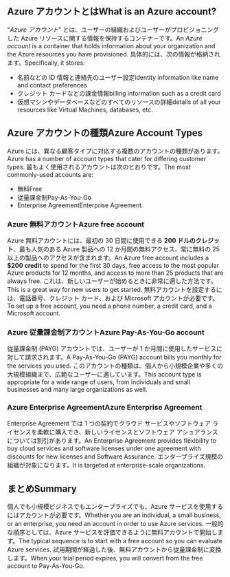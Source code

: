 ## <a name="what-is-an-azure-account"></a><span data-ttu-id="16f0b-101">Azure アカウントとは</span><span class="sxs-lookup"><span data-stu-id="16f0b-101">What is an Azure account?</span></span>

<span data-ttu-id="16f0b-102">"_Azure アカウント_" とは、ユーザーの組織およびユーザーがプロビジョニングした Azure リソースに関する情報を保持するコンテナーです。</span><span class="sxs-lookup"><span data-stu-id="16f0b-102">An _Azure account_ is a container that holds information about your organization and the Azure resources you have provisioned.</span></span> <span data-ttu-id="16f0b-103">具体的には、次の情報が格納されます。</span><span class="sxs-lookup"><span data-stu-id="16f0b-103">Specifically, it stores:</span></span>

- <span data-ttu-id="16f0b-104">名前などの ID 情報と連絡先のユーザー設定</span><span class="sxs-lookup"><span data-stu-id="16f0b-104">identity information like name and contact preferences</span></span>
- <span data-ttu-id="16f0b-105">クレジット カードなどの課金情報</span><span class="sxs-lookup"><span data-stu-id="16f0b-105">billing information such as a credit card</span></span>
- <span data-ttu-id="16f0b-106">仮想マシンやデータベースなどのすべてのリソースの詳細</span><span class="sxs-lookup"><span data-stu-id="16f0b-106">details of all your resources like Virtual Machines, databases, etc.</span></span>

## <a name="azure-account-types"></a><span data-ttu-id="16f0b-107">Azure アカウントの種類</span><span class="sxs-lookup"><span data-stu-id="16f0b-107">Azure Account Types</span></span>

<span data-ttu-id="16f0b-108">Azure には、異なる顧客タイプに対応する複数のアカウントの種類があります。</span><span class="sxs-lookup"><span data-stu-id="16f0b-108">Azure has a number of account types that cater for differing customer types.</span></span> <span data-ttu-id="16f0b-109">最もよく使用されるアカウントは次のとおりです。</span><span class="sxs-lookup"><span data-stu-id="16f0b-109">The most commonly-used accounts are:</span></span>

- <span data-ttu-id="16f0b-110">無料</span><span class="sxs-lookup"><span data-stu-id="16f0b-110">Free</span></span>
- <span data-ttu-id="16f0b-111">従量課金制</span><span class="sxs-lookup"><span data-stu-id="16f0b-111">Pay-As-You-Go</span></span>
- <span data-ttu-id="16f0b-112">Enterprise Agreement</span><span class="sxs-lookup"><span data-stu-id="16f0b-112">Enterprise Agreement</span></span>

### <a name="azure-free-account"></a><span data-ttu-id="16f0b-113">Azure 無料アカウント</span><span class="sxs-lookup"><span data-stu-id="16f0b-113">Azure free account</span></span>

<span data-ttu-id="16f0b-114">Azure 無料アカウントには、最初の 30 日間に使用できる **200 ドルのクレジット**、最も人気のある Azure 製品への 12 か月間の無料アクセス、常に無料の 25 以上の製品へのアクセスが含まれます。</span><span class="sxs-lookup"><span data-stu-id="16f0b-114">An Azure free account includes a **$200 credit** to spend for the first 30 days, free access to the most popular Azure products for 12 months, and access to more than 25 products that are always free.</span></span> <span data-ttu-id="16f0b-115">これは、新しいユーザーが始めるときに非常に適した方法です。</span><span class="sxs-lookup"><span data-stu-id="16f0b-115">This is a great way for new users to get started.</span></span> <span data-ttu-id="16f0b-116">無料アカウントを設定するには、電話番号、クレジット カード、および Microsoft アカウントが必要です。</span><span class="sxs-lookup"><span data-stu-id="16f0b-116">To set up a free account, you need a phone number, a credit card, and a Microsoft account.</span></span>

### <a name="azure-pay-as-you-go-account"></a><span data-ttu-id="16f0b-117">Azure 従量課金制アカウント</span><span class="sxs-lookup"><span data-stu-id="16f0b-117">Azure Pay-As-You-Go account</span></span>

<span data-ttu-id="16f0b-118">従量課金制 (PAYG) アカウントでは、ユーザーが 1 か月間に使用したサービスに対して請求されます。</span><span class="sxs-lookup"><span data-stu-id="16f0b-118">A Pay-As-You-Go (PAYG) account bills you monthly for the services you used.</span></span> <span data-ttu-id="16f0b-119">このアカウントの種類は、個人から小規模企業や多くの大規模組織まで、広範なユーザーに適しています。</span><span class="sxs-lookup"><span data-stu-id="16f0b-119">This account type is appropriate for a wide range of users, from individuals and small businesses and many large organizations as well.</span></span>

### <a name="azure-enterprise-agreement"></a><span data-ttu-id="16f0b-120">Azure Enterprise Agreement</span><span class="sxs-lookup"><span data-stu-id="16f0b-120">Azure Enterprise Agreement</span></span>

<span data-ttu-id="16f0b-121">Enterprise Agreement では 1 つの契約でクラウド サービスやソフトウェア ライセンスを柔軟に購入でき、新しいライセンスとソフトウェア アシュアランスについては割引があります。</span><span class="sxs-lookup"><span data-stu-id="16f0b-121">An Enterprise Agreement provides flexibility to buy cloud services and software licenses under one agreement with discounts for new licenses and Software Assurance.</span></span> <span data-ttu-id="16f0b-122">エンタープライズ規模の組織が対象になります。</span><span class="sxs-lookup"><span data-stu-id="16f0b-122">It is targeted at enterprise-scale organizations.</span></span>

## <a name="summary"></a><span data-ttu-id="16f0b-123">まとめ</span><span class="sxs-lookup"><span data-stu-id="16f0b-123">Summary</span></span>

<span data-ttu-id="16f0b-124">個人でも小規模ビジネスでもエンタープライズでも、Azure サービスを使用するにはアカウントが必要です。</span><span class="sxs-lookup"><span data-stu-id="16f0b-124">Whether you are an individual, a small business, or an enterprise, you need an account in order to use Azure services.</span></span> <span data-ttu-id="16f0b-125">一般的な順序としては、Azure サービスを評価できるように無料アカウントで開始します。</span><span class="sxs-lookup"><span data-stu-id="16f0b-125">The typical sequence is to start with a free account so you can evaluate Azure services.</span></span> <span data-ttu-id="16f0b-126">試用期間が経過した後、無料アカウントから従量課金制に変換します。</span><span class="sxs-lookup"><span data-stu-id="16f0b-126">When your trial period expires, you will convert from the free account to Pay-As-You-Go.</span></span>